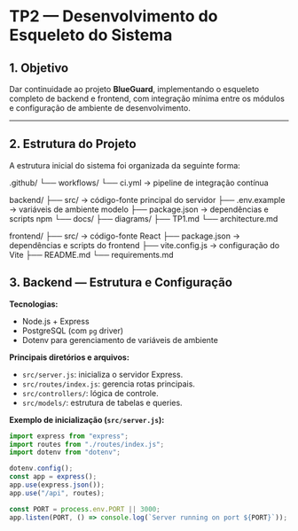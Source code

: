 # TP2 — Desenvolvimento do Esqueleto do Sistema

## 1. Objetivo
Dar continuidade ao projeto **BlueGuard**, implementando o esqueleto completo de backend e frontend, com integração mínima entre os módulos e configuração de ambiente de desenvolvimento.

---

## 2. Estrutura do Projeto
A estrutura inicial do sistema foi organizada da seguinte forma:

.github/
└── workflows/
└── ci.yml → pipeline de integração contínua

backend/
├── src/ → código-fonte principal do servidor
├── .env.example → variáveis de ambiente modelo
├── package.json → dependências e scripts npm
└── docs/
├── diagrams/
├── TP1.md
└── architecture.md

frontend/
├── src/ → código-fonte React
├── package.json → dependências e scripts do frontend
├── vite.config.js → configuração do Vite
├── README.md
└── requirements.md

## 3. Backend — Estrutura e Configuração

**Tecnologias:**
- Node.js + Express
- PostgreSQL (com `pg` driver)
- Dotenv para gerenciamento de variáveis de ambiente

**Principais diretórios e arquivos:**
- `src/server.js`: inicializa o servidor Express.
- `src/routes/index.js`: gerencia rotas principais.
- `src/controllers/`: lógica de controle.
- `src/models/`: estrutura de tabelas e queries.

**Exemplo de inicialização (`src/server.js`):**
```js
import express from "express";
import routes from "./routes/index.js";
import dotenv from "dotenv";

dotenv.config();
const app = express();
app.use(express.json());
app.use("/api", routes);

const PORT = process.env.PORT || 3000;
app.listen(PORT, () => console.log(`Server running on port ${PORT}`));
